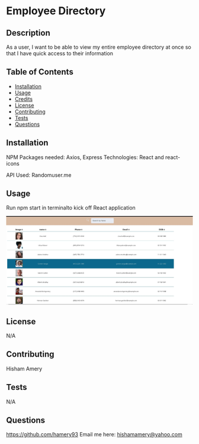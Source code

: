         
# Employee Directory


## Description 

As a user, I want to be able to view my entire employee directory at once so that I have quick access to their information

## Table of Contents

* [Installation](#installation)
* [Usage](#usage)
* [Credits](#credits)
* [License](#license)
* [Contributing](#contributing)
* [Tests](#tests)
* [Questions](#questions) 
    
## Installation

NPM Packages needed: Axios, Express
Technologies: React and react-icons

API Used: Randomuser.me 




## Usage 

Run npm start in terminalto kick off React application

![app screen shot](https://github.com/hamery93/Employee-Directory/blob/master/employeedirectory/app_screenshot.jpg)

   
## License

N/A
    
## Contributing

Hisham Amery


## Tests
N/A
    
## Questions

https://github.com/hamery93
Email me here: hishamamery@yahoo.com
    